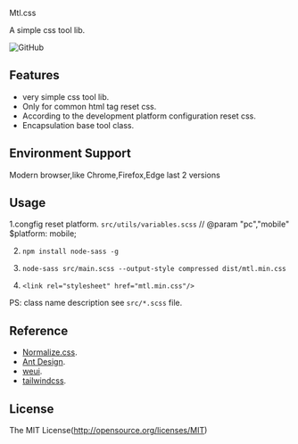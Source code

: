 Mtl.css

A simple css tool lib.

![GitHub](https://img.shields.io/github/license/Srooter/Mtl-css)

## Features

- very simple css tool lib.
- Only for common html tag reset css.
- According to the development platform configuration reset css.
- Encapsulation base tool class.

## Environment Support

Modern browser,like Chrome,Firefox,Edge last 2 versions

## Usage

1.congfig reset platform.
`src/utils/variables.scss`
// @param "pc","mobile"
\$platform: mobile;

2. `npm install node-sass -g`

3. `node-sass src/main.scss --output-style compressed dist/mtl.min.css`

4. `<link rel="stylesheet" href="mtl.min.css"/>`

PS: class name description see `src/*.scss` file.

## Reference

- [Normalize.css](https://necolas.github.io/normalize.css/).
- [Ant Design](https://ant.design/index-cn).
- [weui](https://weui.io/).
- [tailwindcss](https://tailwindcss.com/).

## License

The MIT License(http://opensource.org/licenses/MIT)
